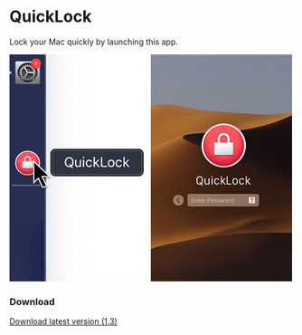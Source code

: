 # QuickLock

Lock your Mac quickly by launching this app.

![App in use](https://github.com/orwhat-cc/quicklock/blob/master/App-in-use.png?raw=true)

### Download

[Download latest version (1.3)](https://github.com/orwhat-cc/quicklock/raw/master/QuickLock-1.3.dmg)
